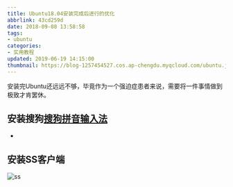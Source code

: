 ```yaml
---
title: Ubuntu18.04安装完成后进行的优化
abbrlink: 43cd259d
date: 2018-09-08 13:58:58
tags:
- ubuntu
categories:
- 实用教程
updated: 2019-06-19 14:15:00
thumbnail: https://blog-1257454527.cos.ap-chengdu.myqcloud.com/ubuntu.jpg
---
```


安装完Ubuntu还远远不够，毕竟作为一个强迫症患者来说，需要将一件事情做到极致才肯罢休。

<!--more-->

## 安装搜狗[搜狗拼音输入法](https://pinyin.sogou.com/linux/)

- 

## 安装SS客户端

![ss](https://images-1257454527.cos.ap-chengdu.myqcloud.com/ubuntu/SS.png)